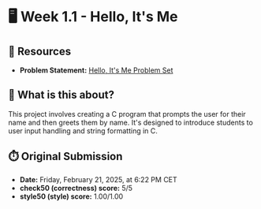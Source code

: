 # 🖥️ Week 1.1 - Hello, It's Me

## 🔗 Resources
- **Problem Statement:** [Hello, It's Me Problem Set](https://cs50.harvard.edu/x/2025/psets/1/me/)

## 🧠 What is this about?
This project involves creating a C program that prompts the user for their name and then greets them by name. It's designed to introduce students to user input handling and string formatting in C.

## ⏱️ Original Submission
- **Date:** Friday, February 21, 2025, at 6:22 PM CET
- **check50 (correctness) score:** 5/5
- **style50 (style) score:** 1.00/1.00

